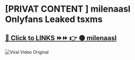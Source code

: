
 # [PRIVAT CONTENT ] milenaasl Onlyfans Leaked tsxms

## <h2><a href="https://clipsfans.com/milenaasl&ref=git">🔗 Click to LINKS ⏩⏩ 👉 🟢 milenaasl </a></h2>

<a href="https://clipsfans.com/milenaasl&ref=git" rel="nofollow" data-target="animated-image.originalLink"><img src="https://i.ibb.co.com/xMMVF88/686577567.gif" alt="Viral Video Original" style="max-width: 100%; display: inline-block;" data-target="animated-image.originalImage"></a>

